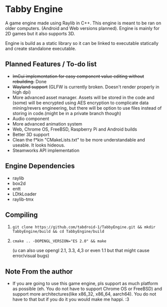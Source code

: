 Tabby Engine
=============================
A game engine made using Raylib in C++.
This engine is meant to be ran on older computers. (Android and Web versions planned).
Engine is mainly for 2D games but it also supports 3D.

Engine is build as a static library so it can be linked to executable statically and create standalone executable.


Planned Features / To-do list
-----------------------------
 - <s>ImGui implementation for easy component value editing without rebuilding.</s> Done
 - <s>Wayland support</s> (GLFW is currently broken. Doesn't render properly in high dpi)
 - More advanced asset manager. Assets will be stored in the code and (some) will be encrypted using AES encryption to complicate data mining/revers engineering, but there will be option to use files instead of storing in code.(might be in a private branch though)
 - Audio component
 - More advanced animation system
 - Web, Chrome OS, FreeBSD, Raspberry Pi and Android builds
 - Better 3D support
 - Clean the f*kin "CMakeLists.txt" to be more understandable and useable. It looks hideous.
 - Steamworks API implementation

Engine Dependencies
-------------------
 - raylib
 - box2d
 - entt
 - LDtkLoader
 - raylib-tmx 

Compiling
---------
 1. ```shell
    git clone https://github.com/tabdroid-1/TabbyEngine.git && mkdir TabbyEngine/build && cd TabbyEngine/build
    ```
 2. ```shell
    cmake .. -DOPENGL_VERSION="ES 2.0" && make
    ```
    (u can also use opengl 2.1, 3.3, 4,3 or even 1.1 but that might cause error/visual bugs)

 Note From the author
 --------------------
 - If you are going to use this game engine, pls support as much platform as possible (eh. You do not have to support Chrome OS or FreeBSD) and support more architectures(like x86_32, x86_64, aarch64). You do not have to that but if you do it you would make me happi. :3
